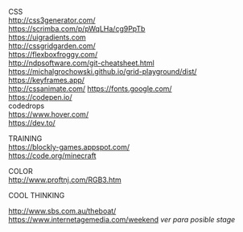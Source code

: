 CSS  
http://css3generator.com/  
https://scrimba.com/p/pWqLHa/cg9PpTb  
https://uigradients.com  
http://cssgridgarden.com/  
https://flexboxfroggy.com/  
http://ndpsoftware.com/git-cheatsheet.html  
https://michalgrochowski.github.io/grid-playground/dist/  
https://keyframes.app/    
http://cssanimate.com/
https://fonts.google.com/   
https://codepen.io/  
codedrops  
https://www.hover.com/  
https://dev.to/  


TRAINING  
https://blockly-games.appspot.com/  
https://code.org/minecraft  


COLOR  
http://www.proftnj.com/RGB3.htm  

COOL THINKING  

http://www.sbs.com.au/theboat/  
https://www.internetagemedia.com/weekend *ver para posible stage*  


